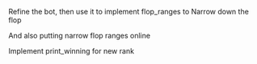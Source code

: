 
Refine the bot, then use it to implement flop_ranges to Narrow down the flop

And also putting narrow flop ranges online


Implement print_winning for new rank